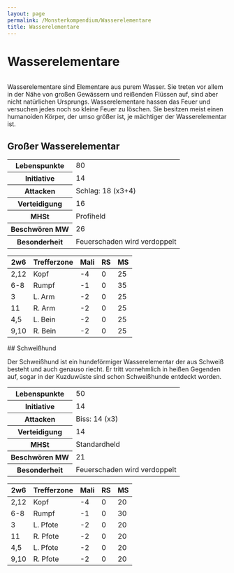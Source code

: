 ```yaml
---
layout: page
permalink: /Monsterkompendium/Wasserelementare
title: Wasserelementare
---
```


# Wasserelementare

<img alt="" src="{{ site.baseurl }}/assets/images/monster/tn2/wasserelementar.jpg"/>

Wasserelementare sind Elementare aus purem Wasser. Sie treten vor allem in der Nähe von großen Gewässern und reißenden Flüssen auf, sind aber nicht natürlichen Ursprungs. Wasserelementare hassen das Feuer und versuchen jedes noch so kleine Feuer zu löschen. Sie besitzen meist einen humanoiden Körper, der umso größer ist, je mächtiger der Wasserelementar ist.

## Großer Wasserelementar

<table  >
<tbody>
<tr><th>Lebenspunkte</th><td>80</td></tr>
<tr><th>Initiative</th><td>14</td></tr>
<tr><th>Attacken</th><td>Schlag: 18 (x3+4)</td></tr>
<tr><th>Verteidigung</th><td>16</td></tr>
<tr><th>MHSt</th><td>Profiheld</td></tr>
<tr><th>Beschwören MW</th><td>26</td></tr>
<tr><th>Besonderheit</th><td>Feuerschaden wird verdoppelt</td></tr>
</tbody>
</table>
<table  >
<thead>
<tr><th>2w6</th><th>Trefferzone</th><th>Mali</th><th>RS</th><th>MS</th></tr>
</thead>
<tbody>
<tr><td>2,12</td><td>Kopf</td><td>-4</td><td>0</td><td>25</td></tr>
<tr><td>6-8</td><td>Rumpf</td><td>-1</td><td>0</td><td>35</td></tr>
<tr><td>3</td><td>L. Arm</td><td>-2</td><td>0</td><td>25</td></tr>
<tr><td>11</td><td>R. Arm</td><td>-2</td><td>0</td><td>25</td></tr>
<tr><td>4,5</td><td>L. Bein</td><td>-2</td><td>0</td><td>25</td></tr>
<tr><td>9,10</td><td>R. Bein</td><td>-2</td><td>0</td><td>25</td></tr>
</tbody>
</table>
## Schweißhund

Der Schweißhund ist ein hundeförmiger Wasserelementar der aus Schweiß besteht und auch genauso riecht. Er tritt vornehmlich in heißen Gegenden auf, sogar in der Kuzduwüste sind schon Schweißhunde entdeckt worden.

<table  >
<tbody>
<tr><th>Lebenspunkte</th><td>50</td></tr>
<tr><th>Initiative</th><td>14</td></tr>
<tr><th>Attacken</th><td>Biss: 14 (x3)</td></tr>
<tr><th>Verteidigung</th><td>14</td></tr>
<tr><th>MHSt</th><td>Standardheld</td></tr>
<tr><th>Beschwören MW</th><td>21</td></tr>
<tr><th>Besonderheit</th><td>Feuerschaden wird verdoppelt</td></tr>
</tbody>
</table>
<table  >
<thead>
<tr><th>2w6</th><th>Trefferzone</th><th>Mali</th><th>RS</th><th>MS</th></tr>
</thead>
<tbody>
<tr><td>2,12</td><td>Kopf</td><td>-4</td><td>0</td><td>20</td></tr>
<tr><td>6-8</td><td>Rumpf</td><td>-1</td><td>0</td><td>30</td></tr>
<tr><td>3</td><td>L. Pfote</td><td>-2</td><td>0</td><td>20</td></tr>
<tr><td>11</td><td>R. Pfote</td><td>-2</td><td>0</td><td>20</td></tr>
<tr><td>4,5</td><td>L. Pfote</td><td>-2</td><td>0</td><td>20</td></tr>
<tr><td>9,10</td><td>R. Pfote</td><td>-2</td><td>0</td><td>20</td></tr>
</tbody>
</table>

